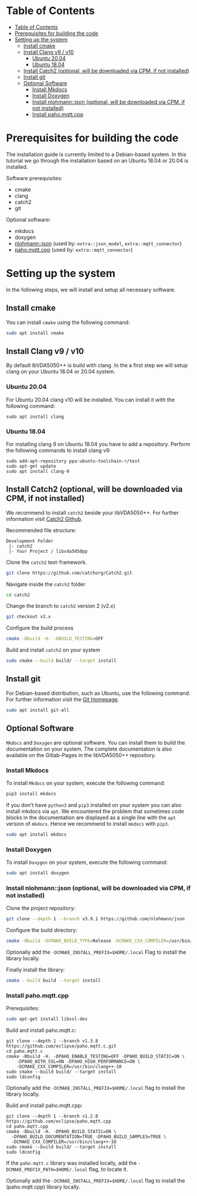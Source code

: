 # Table of Contents
- [Table of Contents](#table-of-contents)
- [Prerequisites for building the code](#prerequisites-for-building-the-code)
- [Setting up the system](#setting-up-the-system)
  - [Install cmake](#install-cmake)
  - [Install Clang v9 / v10](#install-clang-v9--v10)
    - [Ubuntu 20.04](#ubuntu-2004)
    - [Ubuntu 18.04](#ubuntu-1804)
  - [Install Catch2 (optional, will be downloaded via CPM, if not installed)](#install-catch2-optional-will-be-downloaded-via-cpm-if-not-installed)
  - [Install git](#install-git)
  - [Optional Software](#optional-software)
    - [Install Mkdocs](#install-mkdocs)
    - [Install Doxygen](#install-doxygen)
    - [Install nlohmann::json (optional, will be downloaded via CPM, if not installed)](#install-nlohmannjson-optional-will-be-downloaded-via-cpm-if-not-installed)
    - [Install paho.mqtt.cpp](#install-pahomqttcpp)

# Prerequisites for building the code

The installation guide is currently limited to a Debian-based system. In this tutorial we go through the installation based on an Ubuntu 18.04 or 20.04 is installed. 

Software prerequisites:
- cmake
- clang
- catch2
- git

Optional software:
- mkdocs
- doxygen
- [nlohmann::json](https://github.com/nlohmann/json) (used by: ```extra::json_model```, ```extra::mqtt_connector```)
- [paho.mqtt.cpp](https://github.com/eclipse/paho.mqtt.cpp) (used by: ```extra::mqtt_connector```)

# Setting up the system

In the following steps, we will install and setup all necessary software.

## Install cmake

You can install `cmake` using the following command:

```sh
sudo apt install cmake
```

## Install Clang v9 / v10

By default lbVDA5050++ is build with clang. In the a first step we will setup clang on your Ubuntu 18.04 or 20.04 system.

### Ubuntu 20.04 

For Ubuntu 20.04 clang v10 will be installed. You can install it with the following command:

```shell
sudo apt install clang
```

### Ubuntu 18.04

For installing clang 9 on Ubuntu 18.04 you have to add a repository. Perform the following commands to install clang v9:

```shell
sudo add-apt-repository ppa:ubuntu-toolchain-r/test
sudo apt-get update
sudo apt install clang-9
```

## Install Catch2 (optional, will be downloaded via CPM, if not installed)
We recommend to install `catch2` beside your libVDA5050++. For further information visit [Catch2 Github](https://github.com/catchorg/Catch2).

Recommended file structure:

```text
Development Folder
 |- catch2
 |- Your Project / libvda5050pp
```

Clone the `catch2` test-framework. 

```sh
git clone https://github.com/catchorg/Catch2.git
```

Navigate inside the `catch2` folder

```sh
cd catch2
```

Change the branch to `catch2` version 2 (v2.x)

```sh
git checkout v2.x
```

Configure the build process

```sh
cmake -Bbuild -H. -DBUILD_TESTING=OFF
```

Build and install `catch2` on your system

```sh
sudo cmake --build build/ --target install
```

## Install git

For Debian-based distribution, such as Ubuntu, use the following command. For further information visit the [Git Homepage](https://git-scm.com/book/en/v2/Getting-Started-Installing-Git).

```sh
sudo apt install git-all
```

## Optional Software

`Mkdocs` and `Doxygen` are optional software. You can install them to build the documentation on your system. The complete documentation is also available on the Gitlab-Pages in the libVDA5050++ repository.

### Install Mkdocs

To install `Mkdocs` on your system, execute the following command:

```sh
pip3 install mkdocs
```

If you don't have `python3` and `pip3` installed on your system you can also install mkdocs via `apt`. We encountered the problem that sometimes code blocks in the documentation are displayed as a single line with the `apt` version of `mkdocs`. Hence we recommend to install `mkdocs` with `pip3`.

```sh
sudo apt install mkdocs
```
### Install Doxygen

To install `Doxygen` on your system, execute the following command:

```sh
sudo apt install doxygen
```

### Install nlohmann::json (optional, will be downloaded via CPM, if not installed)

Clone the project repository:

```sh
git clone --depth 1 --branch v3.9.1 https://github.com/nlohmann/json
```

Configure the build directory:

```sh
cmake -Bbuild -DCMAKE_BUILD_TYPE=Release -DCMAKE_CXX_COMPILER=/usr/bin/clang++-10
```
Optionally add the `-DCMAKE_INSTALL_PREFIX=$HOME/.local` Flag to install
the library locally.

Finally install the library:

```sh
cmake --build build --target install
```

### Install paho.mqtt.cpp

Prerequisites:

```sh
sudo apt-get install libssl-dev
```

Build and install paho.mqtt.c:

```
git clone --depth 1 --branch v1.3.8 https://github.com/eclipse/paho.mqtt.c.git
cd paho.mqtt.c
cmake -Bbuild -H. -DPAHO_ENABLE_TESTING=OFF -DPAHO_BUILD_STATIC=ON \
    -DPAHO_WITH_SSL=ON -DPAHO_HIGH_PERFORMANCE=ON \
    -DCMAKE_CXX_COMPILER=/usr/bin/clang++-10
sudo cmake --build build/ --target install
sudo ldconfig
```

Optionally add the `-DCMAKE_INSTALL_PREFIX=$HOME/.local` flag to install
the library locally.


Build and install paho.mqtt.cpp:

```
git clone --depth 1 --branch v1.2.0 https://github.com/eclipse/paho.mqtt.cpp
cd paho.mqtt.cpp
cmake -Bbuild -H. -DPAHO_BUILD_STATIC=ON \
  -DPAHO_BUILD_DOCUMENTATION=TRUE -DPAHO_BUILD_SAMPLES=TRUE \
  -DCMAKE_CXX_COMPILER=/usr/bin/clang++-10
sudo cmake --build build/ --target install
sudo ldconfig
```

If the `paho.mqtt.c` library was installed locally, add the `-DCMAKE_PREFIX_PATH=$HOME/.local` flag,
to locate it.

Optionally add the `-DCMAKE_INSTALL_PREFIX=$HOME/.local` flag to install
the (paho.mqtt.cpp) library locally.